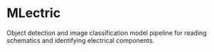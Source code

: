 # MLectric
Object detection and image classification model pipeline for reading schematics and identifying electrical components.
